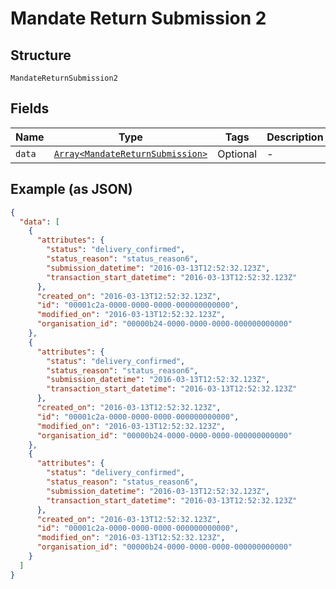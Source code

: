 
# Mandate Return Submission 2

## Structure

`MandateReturnSubmission2`

## Fields

| Name | Type | Tags | Description |
|  --- | --- | --- | --- |
| `data` | [`Array<MandateReturnSubmission>`](../../doc/models/mandate-return-submission.md) | Optional | - |

## Example (as JSON)

```json
{
  "data": [
    {
      "attributes": {
        "status": "delivery_confirmed",
        "status_reason": "status_reason6",
        "submission_datetime": "2016-03-13T12:52:32.123Z",
        "transaction_start_datetime": "2016-03-13T12:52:32.123Z"
      },
      "created_on": "2016-03-13T12:52:32.123Z",
      "id": "00001c2a-0000-0000-0000-000000000000",
      "modified_on": "2016-03-13T12:52:32.123Z",
      "organisation_id": "00000b24-0000-0000-0000-000000000000"
    },
    {
      "attributes": {
        "status": "delivery_confirmed",
        "status_reason": "status_reason6",
        "submission_datetime": "2016-03-13T12:52:32.123Z",
        "transaction_start_datetime": "2016-03-13T12:52:32.123Z"
      },
      "created_on": "2016-03-13T12:52:32.123Z",
      "id": "00001c2a-0000-0000-0000-000000000000",
      "modified_on": "2016-03-13T12:52:32.123Z",
      "organisation_id": "00000b24-0000-0000-0000-000000000000"
    },
    {
      "attributes": {
        "status": "delivery_confirmed",
        "status_reason": "status_reason6",
        "submission_datetime": "2016-03-13T12:52:32.123Z",
        "transaction_start_datetime": "2016-03-13T12:52:32.123Z"
      },
      "created_on": "2016-03-13T12:52:32.123Z",
      "id": "00001c2a-0000-0000-0000-000000000000",
      "modified_on": "2016-03-13T12:52:32.123Z",
      "organisation_id": "00000b24-0000-0000-0000-000000000000"
    }
  ]
}
```

